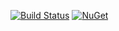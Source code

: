 [![Build Status](https://travis-ci.org/fhtw-swp-tutorium/dotNet-attributes.svg?branch=master)](https://travis-ci.org/fhtw-swp-tutorium/dotNet-attributes)
[![NuGet](https://img.shields.io/nuget/v/SwpAttributes.svg)](https://www.nuget.org/packages/SwpAttributes)
